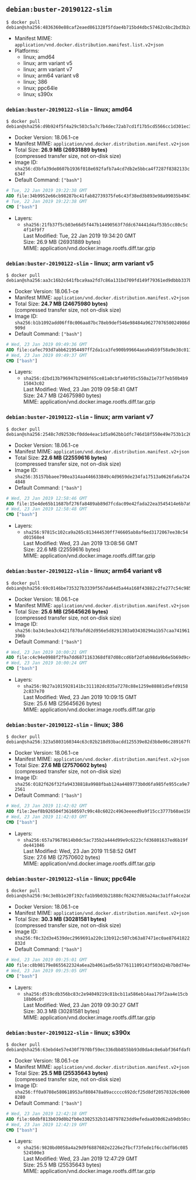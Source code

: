## `debian:buster-20190122-slim`

```console
$ docker pull debian@sha256:4836360e88caf2eaed861328f5fdae4b715bd4dbc57462c6bc2bd3b2d61c293d
```

-	Manifest MIME: `application/vnd.docker.distribution.manifest.list.v2+json`
-	Platforms:
	-	linux; amd64
	-	linux; arm variant v5
	-	linux; arm variant v7
	-	linux; arm64 variant v8
	-	linux; 386
	-	linux; ppc64le
	-	linux; s390x

### `debian:buster-20190122-slim` - linux; amd64

```console
$ docker pull debian@sha256:d9b924f5f4a29c503c5a7c7b4dec72ab7cd1f17b5cd5566cc1d301ec3e87026d
```

-	Docker Version: 18.06.1-ce
-	Manifest MIME: `application/vnd.docker.distribution.manifest.v2+json`
-	Total Size: **26.9 MB (26931889 bytes)**  
	(compressed transfer size, not on-disk size)
-	Image ID: `sha256:d3bfa39de8607b1936f018e692fafb7a4cd7db2e5bbca4f7287f8382133c634f`
-	Default Command: `["bash"]`

```dockerfile
# Tue, 22 Jan 2019 19:22:38 GMT
ADD file:34b9952e66cb98287bc41fab82739375fe6c43f38ed3b893e98a99035b494770 in / 
# Tue, 22 Jan 2019 19:22:38 GMT
CMD ["bash"]
```

-	Layers:
	-	`sha256:21fb37f5cb03e66d5f447b14490563f7ddc674441d4af53b5cc80c5c4f14f9f7`  
		Last Modified: Tue, 22 Jan 2019 19:34:20 GMT  
		Size: 26.9 MB (26931889 bytes)  
		MIME: application/vnd.docker.image.rootfs.diff.tar.gzip

### `debian:buster-20190122-slim` - linux; arm variant v5

```console
$ docker pull debian@sha256:aa3c16b2c641fbca9aa2fd7c86a131bd709fd149f79361ed9dbbb337b64c7cc7
```

-	Docker Version: 18.06.1-ce
-	Manifest MIME: `application/vnd.docker.distribution.manifest.v2+json`
-	Total Size: **24.7 MB (24675980 bytes)**  
	(compressed transfer size, not on-disk size)
-	Image ID: `sha256:b1b1092add06ff8c006aa87bc78eb9def546e98484a9627707650024986d909d`
-	Default Command: `["bash"]`

```dockerfile
# Wed, 23 Jan 2019 09:49:36 GMT
ADD file:cafec793d7abb621954497ff2da1ca3fe900b99664aea94b59f58a9e38c0119f in / 
# Wed, 23 Jan 2019 09:49:37 GMT
CMD ["bash"]
```

-	Layers:
	-	`sha256:d2bd13b796947b2948f65ce81a0cbfa40f05c550a21e73f7eb50b4b915043c02`  
		Last Modified: Wed, 23 Jan 2019 09:58:41 GMT  
		Size: 24.7 MB (24675980 bytes)  
		MIME: application/vnd.docker.image.rootfs.diff.tar.gzip

### `debian:buster-20190122-slim` - linux; arm variant v7

```console
$ docker pull debian@sha256:2548c7d92530cf0dde4eac1d5a962bb1dfc746d18f550e49e753b1c2657880e5
```

-	Docker Version: 18.06.1-ce
-	Manifest MIME: `application/vnd.docker.distribution.manifest.v2+json`
-	Total Size: **22.6 MB (22559616 bytes)**  
	(compressed transfer size, not on-disk size)
-	Image ID: `sha256:35157bbaee790ea314aa446633849c4d9659de234fa17513a0626fa6a7244848`
-	Default Command: `["bash"]`

```dockerfile
# Wed, 23 Jan 2019 12:58:46 GMT
ADD file:15e4de65b11687bf276fa8489ab89d7fcdac09e42fada22ea3545414e6b7a970 in / 
# Wed, 23 Jan 2019 12:58:48 GMT
CMD ["bash"]
```

-	Layers:
	-	`sha256:97815c102ca9a265c813444530ff746605ab8af6ed3172067ee38c54d01568e4`  
		Last Modified: Wed, 23 Jan 2019 13:08:56 GMT  
		Size: 22.6 MB (22559616 bytes)  
		MIME: application/vnd.docker.image.rootfs.diff.tar.gzip

### `debian:buster-20190122-slim` - linux; arm64 variant v8

```console
$ docker pull debian@sha256:69c0146be735327b3339f567da64d5a44a168f43882c2fe277c54c985edf1f1f
```

-	Docker Version: 18.06.1-ce
-	Manifest MIME: `application/vnd.docker.distribution.manifest.v2+json`
-	Total Size: **25.6 MB (25645626 bytes)**  
	(compressed transfer size, not on-disk size)
-	Image ID: `sha256:ba34cbea3c6421f870afd62d956e5d8291303a03430294a1b57caa741961396b`
-	Default Command: `["bash"]`

```dockerfile
# Wed, 23 Jan 2019 10:00:21 GMT
ADD file:c4c94e0988f2f9a7dd6871163368df87d08ccd6bf2dfab98da9b6e5b69d9c44a in / 
# Wed, 23 Jan 2019 10:00:24 GMT
CMD ["bash"]
```

-	Layers:
	-	`sha256:9b27a1015928141bc311102dc835a7278c88e1259e88881d5efd91582c837e70`  
		Last Modified: Wed, 23 Jan 2019 10:09:15 GMT  
		Size: 25.6 MB (25645626 bytes)  
		MIME: application/vnd.docker.image.rootfs.diff.tar.gzip

### `debian:buster-20190122-slim` - linux; 386

```console
$ docker pull debian@sha256:323a5803160344c63c02b218d93bacdd125539e82d3b8e06c289167f0747ee70
```

-	Docker Version: 18.06.1-ce
-	Manifest MIME: `application/vnd.docker.distribution.manifest.v2+json`
-	Total Size: **27.6 MB (27570602 bytes)**  
	(compressed transfer size, not on-disk size)
-	Image ID: `sha256:0182f626f32fa94338818a9988fbab124a4489773b0d6fa985fe955ca9e72561`
-	Default Command: `["bash"]`

```dockerfile
# Wed, 23 Jan 2019 11:42:02 GMT
ADD file:2eef8b926504f36160597c99c48c6022c4963eeeed9a9f15cc3777b60ae158c4 in / 
# Wed, 23 Jan 2019 11:42:03 GMT
CMD ["bash"]
```

-	Layers:
	-	`sha256:657a79678614b0dc5ac735b2a444d99e9c6223cfd36801637ed6b19fde441046`  
		Last Modified: Wed, 23 Jan 2019 11:58:52 GMT  
		Size: 27.6 MB (27570602 bytes)  
		MIME: application/vnd.docker.image.rootfs.diff.tar.gzip

### `debian:buster-20190122-slim` - linux; ppc64le

```console
$ docker pull debian@sha256:94c3e8b1e20f192cfa1b9b03b21888cf62427d65a24ac3a1ffa4ce2a03beaaee
```

-	Docker Version: 18.06.1-ce
-	Manifest MIME: `application/vnd.docker.distribution.manifest.v2+json`
-	Total Size: **30.3 MB (30281581 bytes)**  
	(compressed transfer size, not on-disk size)
-	Image ID: `sha256:f8c32d3e4539dec2969691a220c13b912c507cb63a87471ec0ae87641822832d`
-	Default Command: `["bash"]`

```dockerfile
# Wed, 23 Jan 2019 09:25:01 GMT
ADD file:c8b98179e8655622324a6ea2b4061ad5e5b77611109143f503d24b7b8d74e4ff in / 
# Wed, 23 Jan 2019 09:25:05 GMT
CMD ["bash"]
```

-	Layers:
	-	`sha256:d519cdb356bc83c2e94049219c81bcb11a586eb14aa179f2aa4e15cb18b06c0f`  
		Last Modified: Wed, 23 Jan 2019 09:30:27 GMT  
		Size: 30.3 MB (30281581 bytes)  
		MIME: application/vnd.docker.image.rootfs.diff.tar.gzip

### `debian:buster-20190122-slim` - linux; s390x

```console
$ docker pull debian@sha256:63ebd4e57e430f7970bf59ec336dbb855bb93d0da4c8e6abf364fdaf82e9e1bc
```

-	Docker Version: 18.06.1-ce
-	Manifest MIME: `application/vnd.docker.distribution.manifest.v2+json`
-	Total Size: **25.5 MB (25535643 bytes)**  
	(compressed transfer size, not on-disk size)
-	Image ID: `sha256:ff0a9708e580618953af808478a89accccc692dcf25d8df20578326c9b008280`
-	Default Command: `["bash"]`

```dockerfile
# Wed, 23 Jan 2019 12:42:18 GMT
ADD file:60dbf813b039d0b2fb0e3302532b3148797823dd9efedaa030d62ab9db50cd9b in / 
# Wed, 23 Jan 2019 12:42:19 GMT
CMD ["bash"]
```

-	Layers:
	-	`sha256:9820bd0058a4a29d9f6887602e2226e2fbcf73fede1f6ccbdfb6c085524500e3`  
		Last Modified: Wed, 23 Jan 2019 12:47:29 GMT  
		Size: 25.5 MB (25535643 bytes)  
		MIME: application/vnd.docker.image.rootfs.diff.tar.gzip
